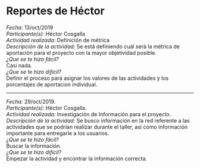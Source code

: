 # Reportes de Héctor
*Fecha:* 13/oct/2019  
*Participante(s):* Héctor Cosgalla  
*Actividad realizada:* Definición de métrica  
*Descripción de la actividad:* Se está definiendo cuál será la métrica de aportación para el proyecto con la mayor objetividad posible.  
*¿Que se te hizo fácil?*  
Casi nada.  
*¿Que se te hizo difícil?*  
Definir el proceso para asignar los valores de las actividades y los porcentajes de aportacion individual.

***

*Fecha:* 29/oct/2019.  
*Participante(s):* Héctor Cosgalla.  
*Actividad realizada:* Investigación de Información para el proyecto.  
*Descripción de la actividad:* Se busco información en la red referente a las actividades que se podrían realizar durante el taller, así como información importante para entregarle a los usuarios.  
*¿Que se te hizo fácil?*  
Buscar la información.  
*¿Que se te hizo difícil?*   
Empezar la actividad y encontrar la información correcta.  
